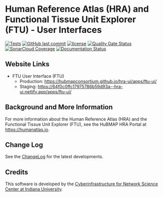 # Human Reference Atlas (HRA) and Functional Tissue Unit Explorer (FTU) - User Interfaces

[![Tests]()]()
[![GitHub last commit]()](https://github.com/hubmapconsortium/hra-ui/commits/develop)
[![license](https://img.shields.io/github/license/mashape/apistatus.svg)](LICENSE)
[![Quality Gate Status]()](https://sonarcloud.io/project/overview?id=hubmapconsortium_hra-ui)
[![SonarCloud Coverage]()](https://sonarcloud.io/component_measures?metric=Coverage&id=hubmapconsortium_hra-ui)
[![Documentation Status]()]()

## Website Links

- FTU User Interface (FTU)
  - Production: <https://hubmapconsortium.github.io/hra-ui/apps/ftu-ui/>
  - Staging: <https://64f0c0ffc17975786b59d93a--hra-ui.netlify.app/apps/ftu-ui/>

## Background and More Information

For more information about the Human Reference Atlas (HRA) and the Functional Tissue Unit Explorer (FTU), see the HuBMAP HRA Portal at <https://humanatlas.io>.

## Change Log

See the [ChangeLog](CHANGELOG.md) for the latest developments.

## Credits

This software is developed by the [Cyberinfrastructure for Network Science Center at Indiana University](http://cns.iu.edu/).
